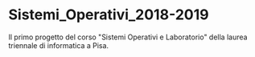 # Sistemi_Operativi_2018-2019
Il primo progetto del corso "Sistemi Operativi e Laboratorio" della laurea triennale di informatica a Pisa.
